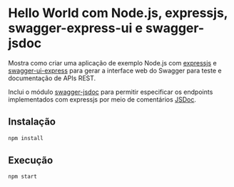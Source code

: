 # Hello World com Node.js, expressjs, swagger-express-ui e swagger-jsdoc

Mostra como criar uma aplicação de exemplo Node.js com [expressjs](http://expressjs.com)
e [swagger-ui-express](https://github.com/scottie1984/swagger-ui-express)
para gerar a interface web do Swagger para teste e documentação 
de APIs REST.

Inclui o módulo [swagger-jsdoc](https://github.com/Surnet/swagger-jsdoc)
para permitir especificar os endpoints implementados
com expressjs por meio de comentários [JSDoc](https://jsdoc.app/).

## Instalação

```bash
npm install
```

## Execução

```bash
npm start
```
    